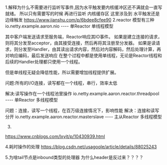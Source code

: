 1.解释为什么不需要进行监听写事件,因为水平触发要内核缓冲区还不满就会一直写就绪。
  所以只有需要写的时候 再进行监听
  内核缓存区  这里涉及到 水平触发还是边缘触发
https://www.jianshu.com/p/6bdee8cfee90
2.reactor 模型有三种 
  io.netty.example.aaron.nio  ---- 单Reactor 单线程模型
  
  其中客户端发送请求至服务端，Reactor响应其IO事件。
  如果是建立连接的请求，则将其分发至acceptor，由其接受连接，然后再将其注册至分发器。
  如果是读请求，则分发至Handler，由其读出请求内容，然后对内容解码，然后处理计算，再对响应编码，最后发送响应
  在整个过程中都是使用单线程，无论是Reactor线程和后续的Handler处理都只使用一个线程。
  
  但是单线程无疑会降低性能，所以需要增加线程提供扩展。
  
  问题:所有的I/O连接，读写都在一个线程，串行，效率太低  
  
  解决:读写操作在一个线程池里操作 
  io.netty.example.aaron.reactor.threadpool  ---- 单Reactor 多线程模型  
  
  问题：连接，读写一个线程，在百万级连接情况下，影响性能
  解决：连接和读写分开
  io.netty.example.aaron.reactor.masterslave  ---- 主从Reactor 多线程模型  
  
3.
https://www.cnblogs.com/lxyit/p/10430939.html


4.耗时操作的处理
https://blog.csdn.net/usagoole/article/details/88025243





5.为啥tail节点是inbound类型的处理器 为什么header是反过来？？？？